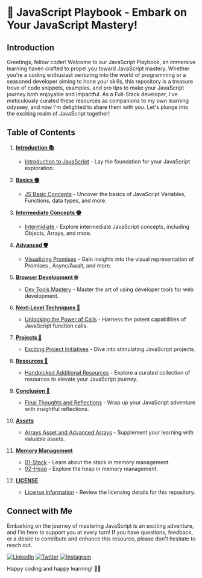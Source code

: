 # 🚀 JavaScript Playbook - Embark on Your JavaScript Mastery!

## Introduction

Greetings, fellow coder! Welcome to our JavaScript Playbook, an immersive learning haven crafted to propel you toward JavaScript mastery. Whether you're a coding enthusiast venturing into the world of programming or a seasoned developer aiming to hone your skills, this repository is a treasure trove of code snippets, examples, and pro tips to make your JavaScript journey both enjoyable and impactful. As a Full-Stack developer, I've meticulously curated these resources as companions to my own learning odyssey, and now I'm delighted to share them with you. Let's plunge into the exciting realm of JavaScript together!

## Table of Contents

1. **[Introduction 📚](./01-Introduction)**

   - [Introduction to JavaScript](./01-Introduction%20📚/) - Lay the foundation for your JavaScript exploration.

2. **[Basics 🟢](./02-Basics)**

   - [JS Basic Concepts](./02-Basics%20🟢/README.md) - Uncover the basics of JavaScript Variables, Functions, data types, and more.

3. **[Intermediate Concepts 🟡](./03-Intermediate%20🟡/README.md)**

   - [Intermidiate ](./03-Intermediate/README.md.ipynb) - Explore intermediate JavaScript concepts, including Objects, Arrays, and more.

4. **[Advanced 🛡️](./04-Advanced)**

   - [Visualizing Promises](./04-Advanced%20🛡️/README.md) - Gain insights into the visual representation of Promises , Async/Await, and more.

5. **[Browser Development 🌐](./05-Browser-Development)**

   - [Dev Tools Mastery](./05-Browser-Development%20🌐/README.md) - Master the art of using developer tools for web development.

6. **[Next-Level Techniques 🚀](./06-Next-Level-Techniques)**

   - [Unlocking the Power of Calls](./06-Next-Level-Techniques%20🚀) - Harness the potent capabilities of JavaScript function calls.

7. **[Projects 🚧](./07-Projects)**

   - [Exciting Project Initiatives](./07-Projects%20🚧) - Dive into stimulating JavaScript projects.

8. **[Resources 📎](./08-Resources)**

   - [Handpicked Additional Resources](./08-Resources/README.md) - Explore a curated collection of resources to elevate your JavaScript journey.

9. **[Conclusion 🎯](./09-Conclusion)**

   - [Final Thoughts and Reflections](./09-Conclusion/README.md) - Wrap up your JavaScript adventure with insightful reflections.

10. **[Assets](./Assets)**

    - [Arrays Asset and Advanced Arrays](./Assets/Arrays) - Supplement your learning with valuable assets.

11. **[Memory Management](./Memory-Management/JS-Playbook)**

    - [01-Stack](./Memory%20Management%20🧠/) - Learn about the stack in memory management.
    - [02-Heap](./Memory-Management/JS-Playbook/02-Heap.ipynb) - Explore the heap in memory management.

12. **[LICENSE](./LICENSE)**

    - [License Information](./LICENSE) - Review the licensing details for this repository.

## Connect with Me

Embarking on the journey of mastering JavaScript is an exciting adventure, and I'm here to support you at every turn! If you have questions, feedback, or a desire to contribute and enhance this resource, please don't hesitate to reach out.

[![LinkedIn](https://img.shields.io/badge/LinkedIn-Connect-blue?style=flat-square&logo=linkedin)](https://www.linkedin.com/in/zeeshanmukhtar1/)
[![Twitter](https://img.shields.io/badge/Twitter-Follow-blue?style=flat-square&logo=twitter)](https://twitter.com/ZeshanMukhtar01)
[![Instagram](https://img.shields.io/badge/Instagram-Follow-blue?style=flat-square&logo=instagram)](https://www.instagram.com/zeshanmukhtar01/)

Happy coding and happy learning! 🚀✨
